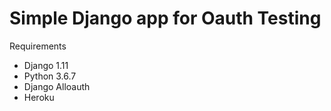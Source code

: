 Simple Django app for Oauth Testing
=====================================


Requirements

- Django 1.11
- Python 3.6.7
- Django Alloauth
- Heroku

